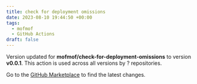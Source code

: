 ```yaml
---
title: check for deployment omissions
date: 2023-08-10 19:44:50 +00:00
tags:
  - mofmof
  - GitHub Actions
draft: false
---
```



Version updated for **mofmof/check-for-deployment-omissions** to version **v0.0.1**.
This action is used across all versions by ? repositories.

Go to the [GitHub Marketplace](https://github.com/marketplace/actions/check-for-deployment-omissions) to find the latest changes.
